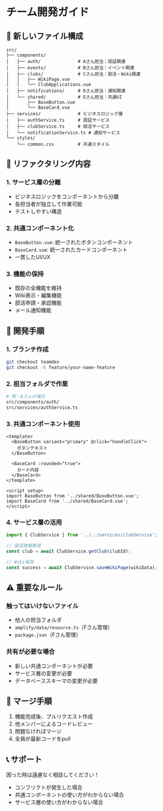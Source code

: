 # チーム開発ガイド

## 📁 新しいファイル構成

```
src/
├── components/
│   ├── auth/              # Aさん担当：認証関連
│   ├── events/            # Bさん担当：イベント関連
│   ├── clubs/             # Cさん担当：部活・Wiki関連
│   │   ├── WikiPage.vue
│   │   └── ClubApplications.vue
│   ├── notifications/     # Dさん担当：通知関連
│   └── shared/            # Eさん担当：共通UI
│       ├── BaseButton.vue
│       └── BaseCard.vue
├── services/              # ビジネスロジック層
│   ├── authService.ts     # 認証サービス
│   ├── clubService.ts     # 部活サービス
│   └── notificationService.ts # 通知サービス
└── styles/
    └── common.css         # 共通スタイル
```

## 🔧 リファクタリング内容

### 1. サービス層の分離
- ビジネスロジックをコンポーネントから分離
- 各担当者が独立して作業可能
- テストしやすい構造

### 2. 共通コンポーネント化
- `BaseButton.vue`: 統一されたボタンコンポーネント
- `BaseCard.vue`: 統一されたカードコンポーネント
- 一貫したUI/UX

### 3. 機能の保持
- 既存の全機能を維持
- Wiki表示・編集機能
- 部活申請・承認機能
- メール通知機能

## 🚀 開発手順

### 1. ブランチ作成
```bash
git checkout teamdev
git checkout -b feature/your-name-feature
```

### 2. 担当フォルダで作業
```bash
# 例：Aさんの場合
src/components/auth/
src/services/authService.ts
```

### 3. 共通コンポーネント使用
```vue
<template>
  <BaseButton variant="primary" @click="handleClick">
    ボタンテキスト
  </BaseButton>
  
  <BaseCard :rounded="true">
    カード内容
  </BaseCard>
</template>

<script setup>
import BaseButton from '../shared/BaseButton.vue';
import BaseCard from '../shared/BaseCard.vue';
</script>
```

### 4. サービス層の活用
```typescript
import { ClubService } from '../../services/clubService';

// 部活情報取得
const club = await ClubService.getClub(clubId);

// Wiki保存
const success = await ClubService.saveWikiPage(wikiData);
```

## ⚠️ 重要なルール

### 触ってはいけないファイル
- 他人の担当フォルダ
- `amplify/data/resource.ts`（Fさん管理）
- `package.json`（Fさん管理）

### 共有が必要な場合
- 新しい共通コンポーネントが必要
- サービス層の変更が必要
- データベーススキーマの変更が必要

## 🔄 マージ手順

1. 機能完成後、プルリクエスト作成
2. 他メンバーによるコードレビュー
3. 問題なければマージ
4. 全員が最新コードをpull

## 📞 サポート

困った時は遠慮なく相談してください！
- コンフリクトが発生した場合
- 共通コンポーネントの使い方がわからない場合
- サービス層の使い方がわからない場合